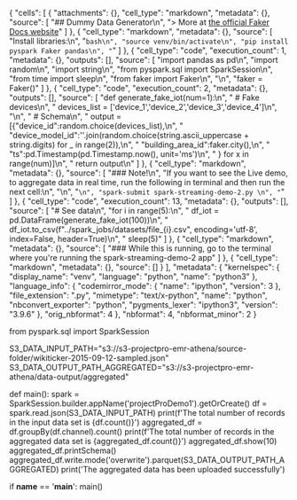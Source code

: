 {
 "cells": [
  {
   "attachments": {},
   "cell_type": "markdown",
   "metadata": {},
   "source": [
    "## Dummy Data Generator\n",
    "> More at [the official Faker Docs website](https://zetcode.com/python/faker/)"
   ]
  },
  {
   "cell_type": "markdown",
   "metadata": {},
   "source": [
    "Install libraries:\n",
    "```bash\n",
    "source venv/bin/activate\n",
    "pip install pyspark Faker pandas\n",
    "```"
   ]
  },
  {
   "cell_type": "code",
   "execution_count": 1,
   "metadata": {},
   "outputs": [],
   "source": [
    "import pandas as pd\n",
    "import random\n",
    "import string\n",
    "from pyspark.sql import SparkSession\n",
    "from time import sleep\n",
    "from faker import Faker\n",
    "\n",
    "faker = Faker()"
   ]
  },
  {
   "cell_type": "code",
   "execution_count": 2,
   "metadata": {},
   "outputs": [],
   "source": [
    "def generate_fake_iot(num=1):\n",
    "    # Fake devices\n",
    "    devices_list = ['device_1','device_2','device_3','device_4']\n",
    "\n",
    "    # Schema\n",
    "    output = [{\"device_id\":random.choice(devices_list),\n",
    "                   \"device_model_id\":''.join(random.choice(string.ascii_uppercase + string.digits) for _ in range(2)),\n",
    "                   \"building_area_id\":faker.city(),\n",
    "                   \"ts\":pd.Timestamp(pd.Timestamp.now(), unit='ms')\n",
    "                } for x in range(num)]\n",
    "    return output\n"
   ]
  },
  {
   "cell_type": "markdown",
   "metadata": {},
   "source": [
    "### Note!\n",
    "If you want to see the Live demo, to aggregate data in real time, run the following in terminal and then run the next cell:\n",
    "\n",
    "```\n",
    "spark-submit spark-streaming-demo-2.py \n",
    "```"
   ]
  },
  {
   "cell_type": "code",
   "execution_count": 13,
   "metadata": {},
   "outputs": [],
   "source": [
    "# See data\n",
    "for i in range(5):\n",
    "    df_iot = pd.DataFrame(generate_fake_iot(100))\n",
    "    df_iot.to_csv(f\"../spark_jobs/datasets/file_{i}.csv\", encoding='utf-8', index=False, header=True)\n",
    "    sleep(5)"
   ]
  },
  {
   "cell_type": "markdown",
   "metadata": {},
   "source": [
    "### While this is running, go to the terminal where you're running the spark-streaming-demo-2 app"
   ]
  },
  {
   "cell_type": "markdown",
   "metadata": {},
   "source": []
  }
 ],
 "metadata": {
  "kernelspec": {
   "display_name": "venv",
   "language": "python",
   "name": "python3"
  },
  "language_info": {
   "codemirror_mode": {
    "name": "ipython",
    "version": 3
   },
   "file_extension": ".py",
   "mimetype": "text/x-python",
   "name": "python",
   "nbconvert_exporter": "python",
   "pygments_lexer": "ipython3",
   "version": "3.9.6"
  },
  "orig_nbformat": 4
 },
 "nbformat": 4,
 "nbformat_minor": 2
}




from pyspark.sql import SparkSession

S3_DATA_INPUT_PATH="s3://s3-projectpro-emr-athena/source-folder/wikiticker-2015-09-12-sampled.json"
S3_DATA_OUTPUT_PATH_AGGREGATED="s3://s3-projectpro-emr-athena/data-output/aggregated"

def main():
    spark = SparkSession.builder.appName('projectProDemo1').getOrCreate()
    df = spark.read.json(S3_DATA_INPUT_PATH)
    print(f'The total number of records in the input data set is {df.count()}')
    aggregated_df = df.groupBy(df.channel).count()
    print(f'The total number of records in the aggregated data set is {aggregated_df.count()}')
    aggregated_df.show(10)
    aggregated_df.printSchema()
    aggregated_df.write.mode('overwrite').parquet(S3_DATA_OUTPUT_PATH_AGGREGATED)
    print('The aggregated data has been uploaded successfully')


if __name__ == '__main__':
    main()
